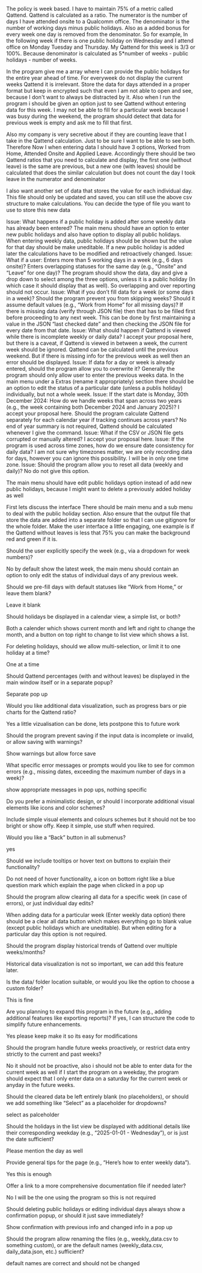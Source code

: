 The policy is week based. I have to maintain 75% of a metric called Qattend.
Qattend is calculated as a ratio. The numerator is the number of days I have attended onsite to a Qualcomm office. 
The denominator is the number of working days minus public holidays. 
Also as a added bonus for every week one day is removed from the denominator. 
So for example, 
In the following week if there is one public holiday on Wednesday and I attend office on Monday Tuesday and Thursday. 
My Qattend for this week is 3/3 or 100%. 
Because denominator is calculated as 5*number of weeks - public holidays - number of weeks. 

In the program give me a array where I can provide the public holidays for the entire year ahead of time. 
For everyweek do not display the current weeks Qattend it is irrelevant. 
Store the data for days attended in a proper format but keep in encrypted such that even I am not able to open and see, because I don't want to always be distracted by it. 
Also when I run the program i should be given an option just to see Qattend without entering data for this week. 
I may not be able to fill for a particular week because I was busy during the weekend, the program should detect that data for previous week is empty and ask me to fill that first. 

Also my company is very secretive about if they are counting leave that I take in the Qattend calculation. Just to be sure I want to be able to see both. Therefore Now I when entering data I should have 3 options, Worked from Home, Attended Onsite and Applied Leave. 
Accordingly there should be two Qattend ratios that you need to calculate and display, the first one (without leave) is the same are previous, but a new one (with leaves) should be calculated that does the similar calculation but does not count the day I took leave in the numerator and denominator

I also want another set of data that stores the value for each individual day. This file should only be updated and saved, you can still use the above csv structure to make calculations. You can decide the type of file you want to use to store this new data


Issue: What happens if a public holiday is added after some weekly data has already been entered?
The main menu should have an option to enter new public holidays and also have option to display all public holidays. When entering weekly data, public holidays should be shown but the value for that day should be make uneditable. If a new public holiday is added later the calculations have to be modified and retroactively changed. 
Issue: What if a user:
Enters more than 5 working days in a week (e.g., 6 days onsite)? Enters overlapping statuses for the same day (e.g., “Onsite” and “Leave” for one day)?
The program should show the data, day and give a drop down to select among the three options, unless it is a public holiday (In which case it should display that as well). So overlapping and over reporting should not occur. 
Issue: What if you don’t fill data for a week (or some days in a week)?
Should the program prevent you from skipping weeks? Should it assume default values (e.g., “Work from Home” for all missing days)?
If there is missing data (verify through JSON file) then that has to be filled first before proceeding to any next week. This can be done by first maintaining a value in the JSON “last checked date” and then checking the JSON file for every date from that date. 
Issue: What should happen if Qattend is viewed while there is incomplete weekly or daily data? 
I accept your proposal here, but there is a caveat, if Qattend is viewed in between a week, the current week should be ignored. Qattend can be calculated until the previous weekend. But if there is missing info for the previous week as well then an error should be displayed. 
Issue: If data for a day or week is already entered, should the program allow you to overwrite it?
Generally the program should only allow user to enter the previous weeks data. In the main menu under a Extras (rename it appropriately) section there should be an option to edit the status of a particular date (unless a publis holiday) individually, but not a whole week.
Issue: If the start date is Monday, 30th December 2024:
How do we handle weeks that span across two years (e.g., the week containing both December 2024 and January 2025)?
I accept your proposal here. 
Should the program calculate Qattend separately for each calendar year if tracking continues across years?
No end of year summary is not required, Qattend should be calculated whenever I give the command. 
Issue: What if the CSV or JSON file gets corrupted or manually altered?
I accept your proposal here. 
Issue: If the program is used across time zones, how do we ensure date consistency for daily data?
I am not sure why timezones matter, we are only recording data for days, however you can ignore this possibility. I will be in only one time zone. 
Issue: Should the program allow you to reset all data (weekly and daily)?
No do not give this option. 

The main menu should have edit public holidays option instead of add new public holidays, because I might want to delete a previously added holiday as well 

First lets discuss the interface 
There should be main menu and a sub menu to deal with the public holiday section. Also ensure that the output file that store the data are added into a separate folder so that I can use gitignore for the whole folder. 
Make the user interface a little engaging, one example is if the Qattend without leaves is less that 75% you can make the background red and green if it is. 

Should the user explicitly specify the week (e.g., via a dropdown for week numbers)?

No by default show the latest week, the main menu should contain an option to only edit the status of individual days of any previous week. 

Should we pre-fill days with default statuses like “Work from Home,” or leave them blank?

Leave it blank

Should holidays be displayed in a calendar view, a simple list, or both?

Both a calender which shows current month and left and right to change the month, and a button on top right to change to list view which shows a list. 

For deleting holidays, should we allow multi-selection, or limit it to one holiday at a time?

One at a time

Should Qattend percentages (with and without leaves) be displayed in the main window itself or in a separate popup?

Separate pop up 

Would you like additional data visualization, such as progress bars or pie charts for the Qattend ratio?

Yes a little vizualisation can be done, lets postpone this to future work

Should the program prevent saving if the input data is incomplete or invalid, or allow saving with warnings?

Show warnings but allow force save

What specific error messages or prompts would you like to see for common errors (e.g., missing dates, exceeding the maximum number of days in a week)?

show appropriate messages in pop ups, nothing specific

Do you prefer a minimalistic design, or should I incorporate additional visual elements like icons and color schemes?

Include simple visual elements and colours schemes but it should not be too bright or show offy. Keep it simple, use stuff when required. 

Would you like a “Back” button in all submenus? 

yes

Should we include tooltips or hover text on buttons to explain their functionality?

Do not need of hover functionality, a icon on bottom right like a blue question mark which explain the page when clicked in a pop up 

Should the program allow clearing all data for a specific week (in case of errors), or just individual day edits?

When adding data for a particular week (Enter weekly data option) there should be a clear all data button which makes everything go to blank value (except public holidays which are uneditable). But when editing for a particular day this option is not required. 

Should the program display historical trends of Qattend over multiple weeks/months?

Historical data visualization is not so important, we can add this feature later. 

Is the data/ folder location suitable, or would you like the option to choose a custom folder?

This is fine 

Are you planning to expand this program in the future (e.g., adding additional features like exporting reports)? If yes, I can structure the code to simplify future enhancements.

Yes please keep make it so its easy for modifications

Should the program handle future weeks proactively, or restrict data entry strictly to the current and past weeks?

No it should not be proactive, also i should not be able to enter data for the current week as well if I start the program on a weekday, the program should expect that I only enter data on a saturday for the current week or anyday in the future weeks. 

Should the cleared data be left entirely blank (no placeholders), or should we add something like “Select” as a placeholder for dropdowns?

select as palceholder 

Should the holidays in the list view be displayed with additional details like their corresponding weekday (e.g., “2025-01-01 - Wednesday”), or is just the date sufficient? 

Please mention the day as well 

Provide general tips for the page (e.g., “Here’s how to enter weekly data”).

Yes this is enough 

Offer a link to a more comprehensive documentation file if needed later?

No I will be the one using the program so this is not required 

Should deleting public holidays or editing individual days always show a confirmation popup, or should it just save immediately?

Show confirmation with previous info and changed info in a pop up 

Should the program allow renaming the files (e.g., weekly_data.csv to something custom), or are the default names (weekly_data.csv, daily_data.json, etc.) sufficient?

default names are correct and should not be changed